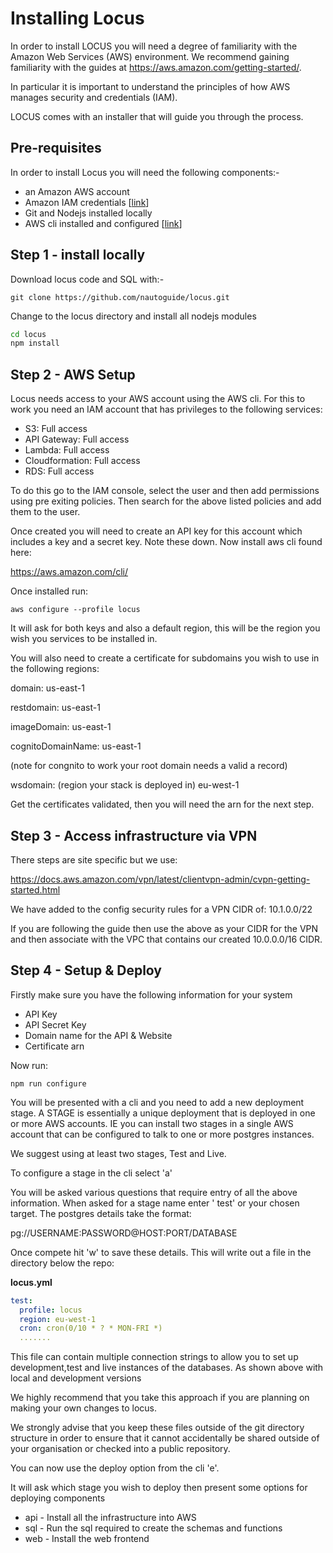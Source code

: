 # Installing Locus

In order to install LOCUS you will need a degree of familiarity with the Amazon Web Services (AWS) environment. We
recommend gaining familiarity with the guides at https://aws.amazon.com/getting-started/.

In particular it is important to understand the principles of how AWS manages security and credentials (IAM).

LOCUS comes with an installer that will guide you through the process.

## Pre-requisites

In order to install Locus you will need the following components:-

- an Amazon AWS account
- Amazon IAM credentials [[link](https://docs.aws.amazon.com/iam/index.html)]
- Git and Nodejs installed locally
- AWS cli installed and configured [[link](https://docs.aws.amazon.com/cli/latest/userguide/cli-chap-install.html)]

## Step 1 - install locally

Download locus code and SQL with:-

```sqlite-psql
git clone https://github.com/nautoguide/locus.git
```

Change to the locus directory and install all nodejs modules

```bash
cd locus
npm install
```

## Step 2 - AWS Setup

Locus needs access to your AWS account using the AWS cli. For this to work you need an IAM account that has privileges
to the following services:

- S3: Full access
- API Gateway: Full access
- Lambda: Full access
- Cloudformation: Full access
- RDS: Full access

To do this go to the IAM console, select the user and then add permissions using pre exiting policies. Then search for
the above listed policies and add them to the user.

Once created you will need to create an API key for this account which includes a key and a secret key. Note these down.
Now install aws cli found here:

https://aws.amazon.com/cli/

Once installed run:

```jshelllanguage
aws configure --profile locus
```

It will ask for both keys and also a default region, this will be the region you wish you services to be installed in.

You will also need to create a certificate for subdomains you wish to use in the following regions:

domain: us-east-1

restdomain: us-east-1

imageDomain: us-east-1

cognitoDomainName: us-east-1

(note for congnito to work your root domain needs a valid a record)

wsdomain: (region your stack is deployed in) eu-west-1

Get the certificates validated, then you will need the arn for the next step.

## Step 3 - Access infrastructure via VPN

There steps are site specific but we use:

https://docs.aws.amazon.com/vpn/latest/clientvpn-admin/cvpn-getting-started.html

We have added to the config security rules for a VPN CIDR of: 10.1.0.0/22

If you are following the guide then use the above as your CIDR for the VPN and then associate with the VPC that contains
our created 10.0.0.0/16 CIDR.

## Step 4 - Setup & Deploy

Firstly make sure you have the following information for your system

- API Key
- API Secret Key
- Domain name for the API & Website
- Certificate arn

Now run:

```jshelllanguage
npm run configure
```    

You will be presented with a cli and you need to add a new deployment stage. A STAGE is essentially a unique deployment
that is deployed in one or more AWS accounts. IE you can install two stages in a single AWS account that can be
configured to talk to one or more postgres instances.

We suggest using at least two stages, Test and Live.

To configure a stage in the cli select 'a'

You will be asked various questions that require entry of all the above information. When asked for a stage name enter '
test' or your chosen target. The postgres details take the format:

pg://USERNAME:PASSWORD@HOST:PORT/DATABASE

Once compete hit 'w' to save these details. This will write out a file in the directory below the repo:

**locus.yml**

```yaml
test:
  profile: locus
  region: eu-west-1
  cron: cron(0/10 * ? * MON-FRI *)
  .......
```

This file can contain multiple connection strings to allow you to set up development,test and live instances of the
databases. As shown above with local and development versions

We highly recommend that you take this approach if you are planning on making your own changes to locus.

We strongly advise that you keep these files outside of the git directory structure in order to ensure that it cannot
accidentally be shared outside of your organisation or checked into a public repository.

You can now use the deploy option from the cli 'e'.

It will ask which stage you wish to deploy then present some options for deploying components

- api - Install all the infrastructure into AWS
- sql - Run the sql required to create the schemas and functions
- web - Install the web frontend



